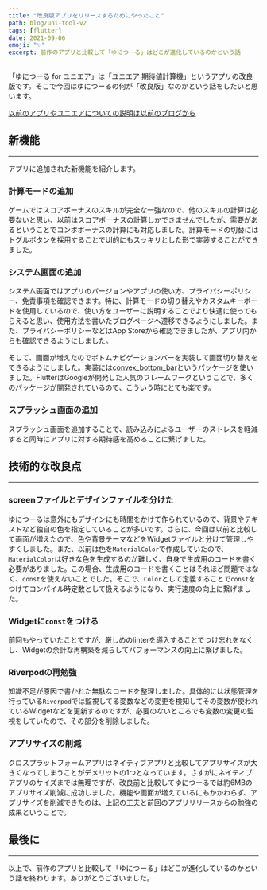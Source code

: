 ```yaml
---
title: "改良版アプリをリリースするためにやったこと"
path: blog/uni-tool-v2
tags: [flutter]
date: 2021-09-06
emoji: "✨"
excerpt: 前作のアプリと比較して「ゆにつーる」はどこが進化しているのかという話
---
```


「ゆにつーる for ユニエア」は「ユニエア 期待値計算機」というアプリの改良版です。そこで今回はゆにつーるの何が「改良版」なのかという話をしたいと思います。

[以前のアプリやユニエアについての説明は以前のブログから](https://www.zoniha.icu/blog/uoa-ev-calculator)

## 新機能

---

アプリに追加された新機能を紹介します。


### 計算モードの追加

ゲームではスコアボーナスのスキルが完全な一強なので、他のスキルの計算は必要ないと思い、以前はスコアボーナスの計算しかできませんでしたが、需要があるということでコンボボーナスの計算にも対応しました。計算モードの切替にはトグルボタンを採用することでUI的にもスッキリとした形で実装することができました。

### システム画面の追加

システム画面ではアプリのバージョンやアプリの使い方、プライバシーポリシー、免責事項を確認できます。特に、計算モードの切り替えやカスタムキーボードを使用しているので、使い方をユーザーに説明することでより快適に使ってもらえると思い、使用方法を書いたブログページへ遷移できるようにしました。また、プライバシーポリシーなどはApp Storeから確認できましたが、アプリ内からも確認できるようにしました。

そして、画面が増えたのでボトムナビゲーションバーを実装して画面切り替えをできるようにしました。実装には[convex_bottom_bar](https://pub.dev/packages/convex_bottom_bar)というパッケージを使いました。FlutterはGoogleが開発した人気のフレームワークということで、多くのパッケージが開発されているので、こういう時にとても楽です。

### スプラッシュ画面の追加

スプラッシュ画面を追加することで、読み込みによるユーザーのストレスを軽減すると同時にアプリに対する期待感を高めることに繋げました。

## 技術的な改良点

---

### screenファイルとデザインファイルを分けた

ゆにつーるは意外にもデザインにも時間をかけて作られているので、背景やテキストなど独自の色を指定していることが多いです。さらに、今回は以前と比較して画面が増えたので、色や背景テーマなどをWidgetファイルと分けて管理しやすくしました。また、以前は色を`MaterialColor`で作成していたので、`MaterialColor`は好きな色を生成するのが難しく、自身で生成用のコードを書く必要がありました。この場合、生成用のコードを書くことはそれほど問題ではなく、`const`を使えないことでした。そこで、`Color`として定義することで`const`をつけてコンパイル時定数として扱えるようになり、実行速度の向上に繋げました。

### Widgetに`const`をつける

前回もやっていたことですが、厳しめのlinterを導入することでつけ忘れをなくし、Widgetの余計な再構築を減らしてパフォーマンスの向上に繋げました。

### Riverpodの再勉強

知識不足が原因で書かれた無駄なコードを整理しました。具体的には状態管理を行っている`Riverpod`では監視してる変数などの変更を検知してその変数が使われているWidgetなどを更新するのですが、必要のないところでも変数の変更の監視をしていたので、その部分を削除しました。

### アプリサイズの削減

クロスプラットフォームアプリはネイティブアプリと比較してアプリサイズが大きくなってしまうことがデメリットの1つとなっています。さすがにネイティブアプリのサイズまでは無理ですが、改良前と比較してゆにつーるでは約6MBのアプリサイズ削減に成功しました。機能や画面が増えているにもかかわらず、アプリサイズを削減できたのは、上記の工夫と前回のアプリリリースからの勉強の成果ということで。

## 最後に

---

以上で、前作のアプリと比較して「ゆにつーる」はどこが進化しているのかという話を終わります。ありがとうございました。
